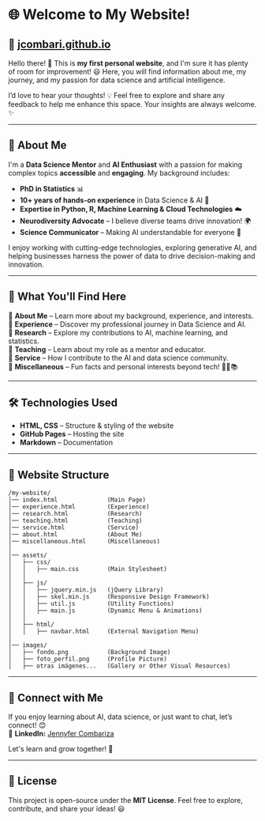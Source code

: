 # 🌐 Welcome to My Website!

## 🚀 [jcombari.github.io](https://jcombari.github.io/)

Hello there! 👋 This is **my first personal website**, and I'm sure it has plenty of room for improvement! 😃 Here, you will find information about me, my journey, and my passion for data science and artificial intelligence.

I’d love to hear your thoughts! 💡 Feel free to explore and share any feedback to help me enhance this space. Your insights are always welcome. ✨

---

## 🧠 About Me

I'm a **Data Science Mentor** and **AI Enthusiast** with a passion for making complex topics **accessible** and **engaging**. My background includes:

- **PhD in Statistics** 📊
- **10+ years of hands-on experience** in Data Science & AI 🤖
- **Expertise in Python, R, Machine Learning & Cloud Technologies** ☁️
- **Neurodiversity Advocate** – I believe diverse teams drive innovation! 🌍
- **Science Communicator** – Making AI understandable for everyone 📝

I enjoy working with cutting-edge technologies, exploring generative AI, and helping businesses harness the power of data to drive decision-making and innovation. 

---

## 📌 What You'll Find Here

🔹 **About Me** – Learn more about my background, experience, and interests.  
🔹 **Experience** – Discover my professional journey in Data Science and AI.  
🔹 **Research** – Explore my contributions to AI, machine learning, and statistics.  
🔹 **Teaching** – Learn about my role as a mentor and educator.  
🔹 **Service** – How I contribute to the AI and data science community.  
🔹 **Miscellaneous** – Fun facts and personal interests beyond tech! 🎨📸📚

---

## 🛠 Technologies Used
- **HTML, CSS** – Structure & styling of the website  
- **GitHub Pages** – Hosting the site  
- **Markdown** – Documentation  
---

## 📂 Website Structure

```plaintext
/my-website/
│── index.html              (Main Page)
│── experience.html         (Experience)
│── research.html           (Research)
│── teaching.html           (Teaching)
│── service.html            (Service)
│── about.html              (About Me)
│── miscellaneous.html      (Miscellaneous)
│
│── assets/
│   ├── css/
│   │   ├── main.css        (Main Stylesheet)
│   │
│   ├── js/
│   │   ├── jquery.min.js   (jQuery Library)
│   │   ├── skel.min.js     (Responsive Design Framework)
│   │   ├── util.js         (Utility Functions)
│   │   ├── main.js         (Dynamic Menu & Animations)
│   │
│   ├── html/
│   │   ├── navbar.html     (External Navigation Menu)
│
│── images/
│   ├── fondo.png           (Background Image)
│   ├── foto_perfil.png     (Profile Picture)
│   ├── otras imágenes...   (Gallery or Other Visual Resources)
```

---

## 🔗 Connect with Me
If you enjoy learning about AI, data science, or just want to chat, let’s connect! 😊  
💼 **LinkedIn:** [Jennyfer Combariza](https://www.linkedin.com/in/jennyfercombariza/)  
 

Let's learn and grow together! 🚀

---

## 📝 License
This project is open-source under the **MIT License**. Feel free to explore, contribute, and share your ideas! 😃


